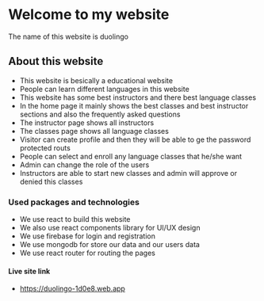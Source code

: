 
# Welcome to my website

The name of this website is duolingo


## About this website

- This website is besically a educational website
- People can learn different languages in this website
- This website has some best instructors and there best language classes
- In the home page it mainly shows the best classes and best instructor sections and also the frequently asked questions
- The instructor page shows all instructors
- The classes page shows all language classes
- Visitor can create profile and then they will be able to ge the password protected routs
- People can select and enroll any language classes that he/she want
- Admin can change the role of the users
- Instructors are able to start new classes and admin will approve or denied this classes


### Used packages and technologies

- We use react to build this website
- We also use react components library for UI/UX design
- We use firebase for login and registration
- We use mongodb for store our data and our users data
- We use react router for routing the pages


#### Live site link

- https://duolingo-1d0e8.web.app